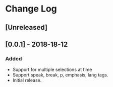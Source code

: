 # Change Log

## [Unreleased]

## [0.0.1] - 2018-18-12
### Added
- Support for multiple selections at time
- Support speak, break, p, emphasis, lang tags.
- Initial release.